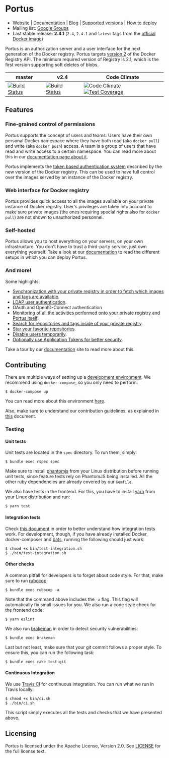 # Portus

- [Website](http://port.us.org/) | [Documentation](http://port.us.org/documentation.html) | [Blog](http://port.us.org/blog/index.html) | [Supported versions](http://port.us.org/docs/versions.html) | [How to deploy](http://port.us.org/docs/deploy.html)
- Mailing list: [Google Groups](https://groups.google.com/forum/#!forum/portus-dev)
- Last stable release: **2.4.1** (`2.4`, `2.4.1` and `latest` tags from the [official Docker image](https://hub.docker.com/r/opensuse/portus/))

Portus is an authorization server and a user interface for the next generation
of the Docker registry. Portus targets [version
2](https://github.com/docker/distribution/blob/master/docs/spec/api.md) of the
Docker Registry API. The minimum required version of Registry is 2.1, which is
the first version supporting soft deletes of blobs.

| master | v2.4 | Code Climate |
|--------|------|--------------|
| [![Build Status](https://travis-ci.org/SUSE/Portus.svg?branch=master)](https://travis-ci.org/SUSE/Portus) | [![Build Status](https://travis-ci.org/SUSE/Portus.svg?branch=v2.4)](https://travis-ci.org/SUSE/Portus) | [![Code Climate](https://codeclimate.com/github/SUSE/Portus/badges/gpa.svg)](https://codeclimate.com/github/SUSE/Portus) [![Test Coverage](https://codeclimate.com/github/SUSE/Portus/badges/coverage.svg)](https://codeclimate.com/github/SUSE/Portus/coverage) |

## Features

### Fine-grained control of permissions

Portus supports the concept of users and teams. Users have their own personal
Docker namespace where they have both read (aka `docker pull`) and write (aka
`docker push`) access. A team is a group of users that have read and write
access to a certain namespace. You can read more about this in our
[documentation page about
it](http://port.us.org/features/3_teams_namespaces_and_users.html).

Portus implements the [token based authentication
system](https://github.com/docker/distribution/blob/master/docs/spec/auth/token.md)
described by the new version of the Docker registry. This can be used to have
full control over the images served by an instance of the Docker registry.

### Web interface for Docker registry

Portus provides quick access to all the images available on your private
instance of Docker registry. User's privileges are taken into account to make
sure private images (the ones requiring special rights also for `docker pull`)
are not shown to unauthorized personnel.

### Self-hosted

Portus allows you to host everything on your servers, on your own
infrastructure. You don't have to trust a third-party service, just own
everything yourself. Take a look at our
[documentation](http://port.us.org/docs/deploy.html) to read the different
setups in which you can deploy Portus.

### And more!

Some highlights:

- [Synchronization with your private registry in order to fetch which images and tags are available](http://port.us.org/features/1_Synchronizing-the-Registry-and-Portus.html).
- [LDAP user authentication](http://port.us.org/features/2_LDAP-support.html).
- OAuth and OpenID-Connect authentication
- [Monitoring of all the activities performed onto your private registry and Portus itself](http://port.us.org/features/4_audit.html).
- [Search for repositories and tags inside of your private registry](http://port.us.org/features/5_search.html).
- [Star your favorite repositories](http://port.us.org/features/6_starring.html).
- [Disable users temporarily](http://port.us.org/features/7_disabling_users.html).
- [Optionally use Application Tokens for better security](http://port.us.org/features/application_tokens.html).

Take a tour by our [documentation](http://port.us.org/features.html) site to
read more about this.

## Contributing

There are multiple ways of setting up a [development
environment](https://github.com/SUSE/Portus/wiki#developmentplayground-environments). We
recommend using `docker-compose`, so you only need to perform:

    $ docker-compose up

You can read more about this environment
[here](https://github.com/SUSE/Portus/wiki/Docker-Compose-Environment).

Also, make sure to understand our contribution guidelines, as explained in
[this](https://github.com/SUSE/Portus/blob/master/CONTRIBUTING.md) document.

### Testing

#### Unit tests

Unit tests are located in the `spec` directory. To run them, simply:

    $ bundle exec rspec spec

Make sure to install [phantomjs](http://phantomjs.org/) from your Linux
distribution before running unit tests, since feature tests rely on PhantomJS
being installed. All the other ruby dependencies are already covered by our
`Gemfile`.

We also have tests in the frontend. For this, you have to install
[yarn](https://yarnpkg.com/) from your Linux distribution and run:

    $ yarn test

#### Integration tests

Check [this
document](https://github.com/SUSE/Portus/blob/master/spec/integration/README.md)
in order to better understand how integration tests work. For development,
though, if you have already installed Docker, docker-composer and
[bats](https://github.com/sstephenson/bats), running the following should just
work:

```
$ chmod +x bin/test-integration.sh
$ ./bin/test-integration.sh
```

#### Other checks

A common pitfall for developers is to forget about code style. For that, make
sure to run [rubocop](https://github.com/bbatsov/rubocop):

    $ bundle exec rubocop -a

Note that the command above includes the `-a` flag. This flag will automatically
fix small issues for you. We also run a code style check for the frontend code:

    $ yarn eslint

We also run [brakeman](https://brakemanscanner.org/) in order to detect security
vulnerabilities:

    $ bundle exec brakeman

Last but not least, make sure that your git commit follows a proper style. To
ensure this, you can run the following task:

    $ bundle exec rake test:git

#### Continuous Integration

We use [Travis CI](https://travis-ci.org/) for continuous integration. You can
run what we run in Travis locally:

```
$ chmod +x bin/ci.sh
$ ./bin/ci.sh
```

This script simply executes all the tests and checks that we have presented
above.

## Licensing

Portus is licensed under the Apache License, Version 2.0. See
[LICENSE](https://github.com/SUSE/Portus/blob/master/LICENSE) for the full
license text.

